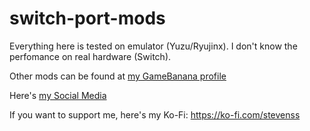 # switch-port-mods

Everything here is tested on emulator (Yuzu/Ryujinx). I don't know the perfomance on real hardware (Switch).

Other mods can be found at [my GameBanana profile](https://gamebanana.com/members/2745830)

Here's [my Social Media](https://linktr.ee/stevenssv2)

If you want to support me, here's my Ko-Fi: https://ko-fi.com/stevenss